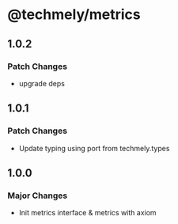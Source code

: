 # @techmely/metrics

## 1.0.2

### Patch Changes

- upgrade deps

## 1.0.1

### Patch Changes

- Update typing using port from techmely.types

## 1.0.0

### Major Changes

- Init metrics interface & metrics with axiom
